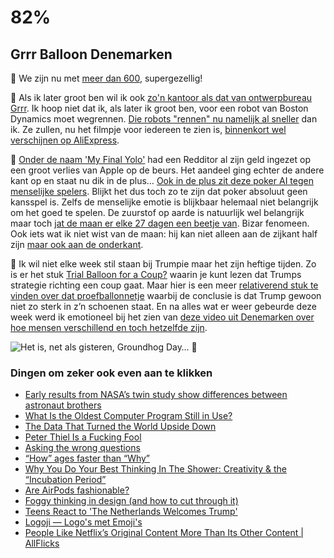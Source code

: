 # 82%

## Grrr Balloon Denemarken

🎉 We zijn nu met [meer dan 600](http://82procent.nl), supergezellig!

🤖 Als ik later groot ben wil ik ook [zo'n kantoor als dat van ontwerpbureau Grrr](http://vance.nl/mooiste-kantoren-nederland-grrr/). Ik hoop niet dat ik, als later ik groot ben, voor een robot van Boston Dynamics moet wegrennen. [Die robots "rennen" nu namelijk al sneller](http://www.theverge.com/circuitbreaker/2017/2/1/14468126/boston-dynamics-new-wheeled-robot-handle) dan ik. Ze zullen, nu het filmpje voor iedereen te zien is, [binnenkort wel verschijnen op AliExpress](http://www.cnbc.com/2017/01/30/a-24-year-old-made-345000-by-beating-kickstarters-to-market.html).

💸 [Onder de naam 'My Final Yolo'](https://www.reddit.com/r/wallstreetbets/comments/5qhzcy/well_this_is_it_going_allin_my_last_stand_my/) had een Redditor al zijn geld ingezet op een groot verlies van Apple op de beurs. Het aandeel ging echter de andere kant op en staat nu dik in de plus… [Ook in de plus zit deze poker AI tegen menselijke spelers](http://kottke.org/17/01/a-new-ai-beats-top-human-poker-players). Blijkt het dus toch zo te zijn dat poker absoluut geen kansspel is. Zelfs de menselijke emotie is blijkbaar helemaal niet belangrijk om het goed te spelen. De zuurstof op aarde is natuurlijk wel belangrijk maar toch [jat de maan er elke 27 dagen een beetje van](http://www.theverge.com/2017/1/30/14432192/earth-moon-atmosphere-oxygen-share-lunar-soil). Bizar fenomeen. Ook iets wat ik niet wist van de maan: hij kan niet alleen aan de zijkant half zijn [maar ook aan de onderkant](https://starchild.gsfc.nasa.gov/docs/StarChild/questions/question43.html).

🎈 Ik wil niet elke week stil staan bij Trumpie maar het zijn heftige tijden. Zo is er het stuk [Trial Balloon for a Coup?](https://medium.com/@yonatanzunger/trial-balloon-for-a-coup-e024990891d5#.9slxp76b0) waarin je kunt lezen dat Trumps strategie richting een coup gaat. Maar hier is een meer [relativerend stuk te vinden over dat proefballonnetje](https://tompepinsky.com/2017/01/30/weak-and-incompetent-leaders-act-like-strong-leaders/) waarbij de conclusie is dat Trump gewoon niet zo sterk in z’n schoenen staat. En na alles wat er weer gebeurde deze week werd ik emotioneel bij het zien van [deze video uit Denemarken over hoe mensen verschillend en toch hetzelfde zijn](https://www.youtube.com/watch?v=jD8tjhVO1Tc).

![Het is, net als gisteren, Groundhog Day… 🤔](https://media.giphy.com/media/Bzxeif0cR11ny/giphy.gif)

### Dingen om zeker ook even aan te klikken

- [Early results from NASA’s twin study show differences between astronaut brothers](http://www.theverge.com/2017/1/29/14424900/nasa-twins-study-mark-scott-kelly-gene-expression-dna)
- [What Is the Oldest Computer Program Still in Use?](https://www.technologyreview.com/s/538966/what-is-the-oldest-computer-program-still-in-use/)
- [The Data That Turned the World Upside Down](http://motherboard.vice.com/read/big-data-cambridge-analytica-brexit-trump)
- [Peter Thiel Is a Fucking Fool](http://daringfireball.net/linked/2017/01/28/thiel-trump)
- [Asking the wrong questions](http://ben-evans.com/benedictevans/2017/01/11/wrongquestions)
- [“How” ages faster than “Why”](https://hackernoon.com/how-ages-faster-than-why-712e25c9eb3b)
- [Why You Do Your Best Thinking In The Shower: Creativity & the “Incubation Period”](http://www.openculture.com/2014/12/why-you-do-your-best-thinking-in-the-shower.html?src=2)
- [Are AirPods fashionable?](http://www.theverge.com/circuitbreaker/2017/1/25/14384112/apple-airpods-fashion-style-wireless-earbuds)
- [Foggy thinking in design (and how to cut through it)](https://m.signalvnoise.com/designer-bs-5ebadc32f628#.m4h4r6psr)
- [Teens React to 'The Netherlands Welcomes Trump'](https://www.youtube.com/watch?v=dImfHWFuoug)
- [Logoji — Logo's met Emoji's](https://www.instagram.com/logoji_/)
- [People Like Netflix&#8217;s Original Content More Than Its Other Content &#124; AllFlicks](https://www.allflicks.net/people-like-netflixs-original-content-more-than-its-other-content/)

